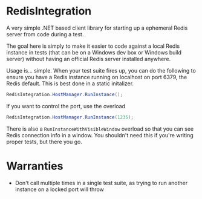 # RedisIntegration 
A very simple .NET based client library for starting up a ephemeral Redis server from code during a test.

The goal here is simply to make it easier to code against a local Redis instance in tests (that can be on a Windows dev box or Windows build server) without having an official Redis server installed anywhere.

Usage is... simple.  When your test suite fires up, you can do the following to ensure you have a Redis instance running on localhost on port 6379, the Redis default.  This is best done in a static initalizer.

```csharp
RedisIntegration.HostManager.RunInstance();
```

If you want to control the port, use the overload

```csharp
RedisIntegration.HostManager.RunInstance(1235);
```

There is also a ```RunInstanceWithVisibleWindow``` overload so that you can see Redis connection info in a window.  You shouldn't need this if you're writing proper tests, but there you go.


# Warranties

* Don't call multiple times in a single test suite, as trying to run another instance on a locked port will throw
